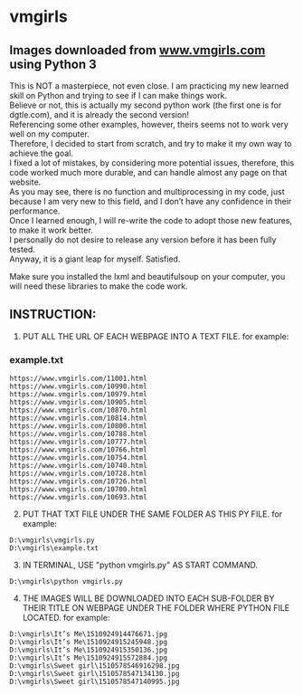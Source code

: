 # vmgirls
## Images downloaded from www.vmgirls.com using Python 3

This is NOT a masterpiece, not even close. I am practicing my new learned skill on Python and trying to see if I can make things work. <br>
Believe or not, this is actually my second python work (the first one is for dgtle.com), and it is already the second version! <br>
Referencing some other examples, however, theirs seems not to work very well on my computer. <br>
Therefore, I decided to start from scratch, and try to make it my own way to achieve the goal. <br>
I fixed a lot of mistakes, by considering more potential issues, therefore, this code worked much more durable, and can handle almost any page on that website.<br>
As you may see, there is no function and multiprocessing in my code, just because I am very new to this field, and I don’t have any confidence in their performance.<br>
Once I learned enough, I will re-write the code to adopt those new features, to make it work better.<br>
I personally do not desire to release any version before it has been fully tested.<br>
Anyway, it is a giant leap for myself. Satisfied.<br>

Make sure you installed the lxml and beautifulsoup on your computer, you will need these libraries to make the code work.<br>

## INSTRUCTION:
1. PUT ALL THE URL OF EACH WEBPAGE INTO A TEXT FILE.
for example:
### example.txt
```
https://www.vmgirls.com/11001.html
https://www.vmgirls.com/10990.html
https://www.vmgirls.com/10979.html
https://www.vmgirls.com/10905.html
https://www.vmgirls.com/10870.html
https://www.vmgirls.com/10814.html
https://www.vmgirls.com/10800.html
https://www.vmgirls.com/10788.html
https://www.vmgirls.com/10777.html
https://www.vmgirls.com/10766.html
https://www.vmgirls.com/10754.html
https://www.vmgirls.com/10740.html
https://www.vmgirls.com/10728.html
https://www.vmgirls.com/10726.html
https://www.vmgirls.com/10700.html
https://www.vmgirls.com/10693.html
```
2. PUT THAT TXT FILE UNDER THE SAME FOLDER AS THIS PY FILE.
for example:
```
D:\vmgirls\vmgirls.py
D:\vmgirls\example.txt
```

3. IN TERMINAL, USE "python vmgirls.py" AS START COMMAND.
```
D:\vmgirls\python vmgirls.py
```
4. THE IMAGES WILL BE DOWNLOADED INTO EACH SUB-FOLDER BY THEIR TITLE ON WEBPAGE UNDER THE FOLDER WHERE PYTHON FILE LOCATED.
for example:
```
D:\vmgirls\It’s Me\1510924914476671.jpg
D:\vmgirls\It’s Me\1510924915245948.jpg
D:\vmgirls\It’s Me\1510924915350136.jpg
D:\vmgirls\It’s Me\1510924915572884.jpg
D:\vmgirls\Sweet girl\1510578546916298.jpg
D:\vmgirls\Sweet girl\1510578547134130.jpg
D:\vmgirls\Sweet girl\1510578547140995.jpg
```

